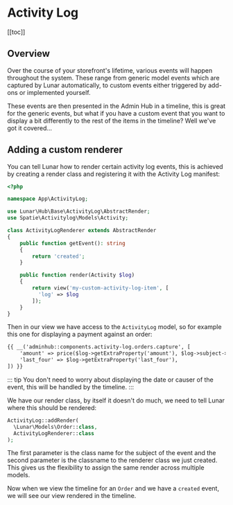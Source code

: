 # Activity Log

[[toc]]

## Overview

Over the course of your storefront's lifetime, various events will happen throughout the system. These range from generic model events which are captured by Lunar automatically, to custom events either triggered by add-ons or implemented yourself.

These events are then presented in the Admin Hub in a timeline, this is great for the generic events, but what if you have a custom event that you want to display a bit differently to the rest of the items in the timeline? Well we've got it covered...

## Adding a custom renderer

You can tell Lunar how to render certain activity log events, this is achieved by creating a render class and registering it with the Activity Log manifest:

```php
<?php

namespace App\ActivityLog;

use Lunar\Hub\Base\ActivityLog\AbstractRender;
use Spatie\Activitylog\Models\Activity;

class ActivityLogRenderer extends AbstractRender
{
    public function getEvent(): string
    {
        return 'created';
    }

    public function render(Activity $log)
    {
        return view('my-custom-activity-log-item', [
          'log' => $log
        ]);
    }
}
```

Then in our view we have access to the `ActivityLog` model, so for example this one for displaying a payment against an order:

```html
{{ __('adminhub::components.activity-log.orders.capture', [
    'amount' => price($log->getExtraProperty('amount'), $log->subject->currency)->formatted,
    'last_four' => $log->getExtraProperty('last_four'),
]) }}
```

::: tip
You don't need to worry about displaying the date or causer of the event, this will be handled by the timeline.
:::

We have our render class, by itself it doesn't do much, we need to tell Lunar where this should be rendered:

```php
ActivityLog::addRender(
  \Lunar\Models\Order::class,
  ActivityLogRenderer::class
);
```

The first parameter is the class name for the subject of the event and the second parameter is the classname to the renderer class we just created.
This gives us the flexibility to assign the same render across multiple models.

Now when we view the timeline for an `Order` and we have a `created` event, we will see our view rendered in the timeline.
